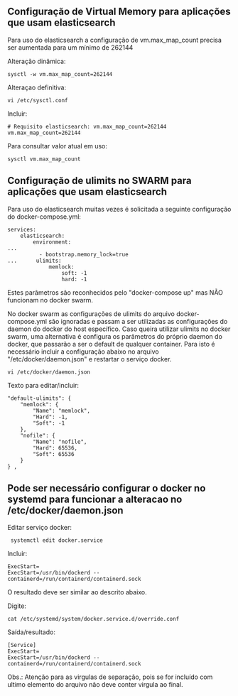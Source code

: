 


## Configuração de Virtual Memory para aplicações que usam elasticsearch
 
Para uso do elasticsearch a configuração de vm.max_map_count precisa ser aumentada para um mínimo de 262144


Alteração dinâmica:

    sysctl -w vm.max_map_count=262144


Alteraçao definitiva:

    vi /etc/sysctl.conf

Incluir:

    # Requisito elasticsearch: vm.max_map_count=262144
    vm.max_map_count=262144


Para consultar valor atual em uso:

    sysctl vm.max_map_count



## Configuração de ulimits no SWARM para aplicações que usam elasticsearch
 

Para uso do elasticsearch muitas vezes é solicitada a seguinte configuração do docker-compose.yml:

    services:
        elasticsearch:
            environment:
    ...
              - bootstrap.memory_lock=true
    ...      ulimits:
                 memlock:
                     soft: -1
                     hard: -1

Estes parâmetros são reconhecidos pelo "docker-compose up" mas NÃO funcionam no docker swarm.

No docker swarm as configurações de ulimits do arquivo docker-compose.yml são ignoradas e passam a ser utilizadas as configurações do daemon do docker do host específico. Caso queira utilizar ulimits no docker swarm, uma alternativa é configura os parâmetros do próprio daemon do docker, que passarão a ser o default de qualquer container. Para isto é necessário incluir a configuração abaixo no arquivo "/etc/docker/daemon.json" e restartar o serviço docker.

    vi /etc/docker/daemon.json

Texto para editar/incluir:
 
    "default-ulimits": {
        "memlock": {
            "Name": "memlock",
            "Hard": -1,
            "Soft": -1
        },
        "nofile": {
            "Name": "nofile",
            "Hard": 65536,
            "Soft": 65536
        }
    } ,

 
 
## Pode ser necessário configurar o docker no systemd para funcionar a alteracao no /etc/docker/daemon.json
 
Editar serviço docker:
 
     systemctl edit docker.service
 
Incluir:
 
    ExecStart=
    ExecStart=/usr/bin/dockerd --containerd=/run/containerd/containerd.sock
  
O resultado deve ser similar ao descrito abaixo.
 
Digite:
 
    cat /etc/systemd/system/docker.service.d/override.conf

Saída/resultado:

    [Service]
    ExecStart=
    ExecStart=/usr/bin/dockerd --containerd=/run/containerd/containerd.sock



Obs.: Atenção para as virgulas de separação, pois se for incluído com ultimo elemento do arquivo não deve conter virgula ao final.
